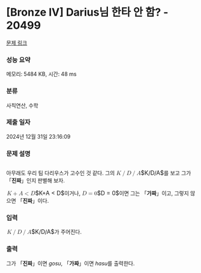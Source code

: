 # [Bronze IV] Darius님 한타 안 함? - 20499 

[문제 링크](https://www.acmicpc.net/problem/20499) 

### 성능 요약

메모리: 5484 KB, 시간: 48 ms

### 분류

사칙연산, 수학

### 제출 일자

2024년 12월 31일 23:16:09

### 문제 설명

<p style="text-align: center;"><img alt="" src="https://upload.acmicpc.net/7e511773-be18-4dcc-a516-00dc87dda2f4/-/preview/"></p>

<p>아무래도 우리 팀 다리우스가 고수인 것 같다. 그의 <mjx-container class="MathJax" jax="CHTML" style="font-size: 109%; position: relative;"><mjx-math class="MJX-TEX" aria-hidden="true"><mjx-mi class="mjx-i"><mjx-c class="mjx-c1D43E TEX-I"></mjx-c></mjx-mi><mjx-texatom texclass="ORD"><mjx-mo class="mjx-n"><mjx-c class="mjx-c2F"></mjx-c></mjx-mo></mjx-texatom><mjx-mi class="mjx-i"><mjx-c class="mjx-c1D437 TEX-I"></mjx-c></mjx-mi><mjx-texatom texclass="ORD"><mjx-mo class="mjx-n"><mjx-c class="mjx-c2F"></mjx-c></mjx-mo></mjx-texatom><mjx-mi class="mjx-i"><mjx-c class="mjx-c1D434 TEX-I"></mjx-c></mjx-mi></mjx-math><mjx-assistive-mml unselectable="on" display="inline"><math xmlns="http://www.w3.org/1998/Math/MathML"><mi>K</mi><mrow data-mjx-texclass="ORD"><mo>/</mo></mrow><mi>D</mi><mrow data-mjx-texclass="ORD"><mo>/</mo></mrow><mi>A</mi></math></mjx-assistive-mml><span aria-hidden="true" class="no-mathjax mjx-copytext">$K/D/A$</span></mjx-container>를 보고 그가 「<strong>진짜</strong>」인지 판별해 보자.</p>

<p><mjx-container class="MathJax" jax="CHTML" style="font-size: 109%; position: relative;"> <mjx-math class="MJX-TEX" aria-hidden="true"><mjx-mi class="mjx-i"><mjx-c class="mjx-c1D43E TEX-I"></mjx-c></mjx-mi><mjx-mo class="mjx-n" space="3"><mjx-c class="mjx-c2B"></mjx-c></mjx-mo><mjx-mi class="mjx-i" space="3"><mjx-c class="mjx-c1D434 TEX-I"></mjx-c></mjx-mi><mjx-mo class="mjx-n" space="4"><mjx-c class="mjx-c3C"></mjx-c></mjx-mo><mjx-mi class="mjx-i" space="4"><mjx-c class="mjx-c1D437 TEX-I"></mjx-c></mjx-mi></mjx-math><mjx-assistive-mml unselectable="on" display="inline"><math xmlns="http://www.w3.org/1998/Math/MathML"><mi>K</mi><mo>+</mo><mi>A</mi><mo><</mo><mi>D</mi></math></mjx-assistive-mml><span aria-hidden="true" class="no-mathjax mjx-copytext">$K+A < D$</span></mjx-container>이거나, <mjx-container class="MathJax" jax="CHTML" style="font-size: 109%; position: relative;"><mjx-math class="MJX-TEX" aria-hidden="true"><mjx-mi class="mjx-i"><mjx-c class="mjx-c1D437 TEX-I"></mjx-c></mjx-mi><mjx-mo class="mjx-n" space="4"><mjx-c class="mjx-c3D"></mjx-c></mjx-mo><mjx-mn class="mjx-n" space="4"><mjx-c class="mjx-c30"></mjx-c></mjx-mn></mjx-math><mjx-assistive-mml unselectable="on" display="inline"><math xmlns="http://www.w3.org/1998/Math/MathML"><mi>D</mi><mo>=</mo><mn>0</mn></math></mjx-assistive-mml><span aria-hidden="true" class="no-mathjax mjx-copytext">$D = 0$</span></mjx-container>이면 그는 「<strong>가짜</strong>」이고, 그렇지 않으면 「<strong>진짜</strong>」이다.</p>

### 입력 

 <p><mjx-container class="MathJax" jax="CHTML" style="font-size: 109%; position: relative;"> <mjx-math class="MJX-TEX" aria-hidden="true"><mjx-mi class="mjx-i"><mjx-c class="mjx-c1D43E TEX-I"></mjx-c></mjx-mi><mjx-texatom texclass="ORD"><mjx-mo class="mjx-n"><mjx-c class="mjx-c2F"></mjx-c></mjx-mo></mjx-texatom><mjx-mi class="mjx-i"><mjx-c class="mjx-c1D437 TEX-I"></mjx-c></mjx-mi><mjx-texatom texclass="ORD"><mjx-mo class="mjx-n"><mjx-c class="mjx-c2F"></mjx-c></mjx-mo></mjx-texatom><mjx-mi class="mjx-i"><mjx-c class="mjx-c1D434 TEX-I"></mjx-c></mjx-mi></mjx-math><mjx-assistive-mml unselectable="on" display="inline"><math xmlns="http://www.w3.org/1998/Math/MathML"><mi>K</mi><mrow data-mjx-texclass="ORD"><mo>/</mo></mrow><mi>D</mi><mrow data-mjx-texclass="ORD"><mo>/</mo></mrow><mi>A</mi></math></mjx-assistive-mml><span aria-hidden="true" class="no-mathjax mjx-copytext">$K/D/A$</span></mjx-container>가 주어진다.</p>

### 출력 

 <p>그가 「<strong>진짜</strong>」이면 <em>gosu</em>, 「<strong>가짜</strong>」이면 <em>hasu</em>를 출력한다.</p>

